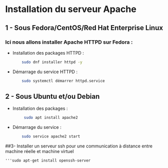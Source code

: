 # Installation du serveur Apache 

## 1 - Sous Fedora/CentOS/Red Hat Enterprise Linux
  ###  Ici nous allons installer Apache HTTPD sur Fedora : 

 * Installation des packages HTTPD : 
    ```sh
        sudo dnf installer httpd -y
     ```

 * Démarrage du service HTTPD : 
    ```sh
        sudo systemctl démarrer httpd.service
    ```

## 2 - Sous Ubuntu et/ou Debian

 * Installation des packages : 
   ```sh
        sudo apt install apache2
   ```

 * Démarrage du service : 
    ```sh
        sudo service apache2 start
    ```
##3- Installer un serveur ssh pour une communication à distance entre machine réelle et machine virtuel

    '''sudo apt-get install openssh-server

